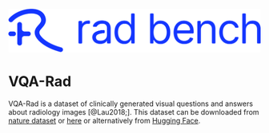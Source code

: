 ![RadBench Logo](../resources/logo_font_azure.png)

# VQA-Rad 

VQA-Rad is a dataset of clinically generated visual questions and answers about radiology images [@Lau2018;]. This dataset can be downloaded from [nature dataset](https://www.nature.com/articles/sdata2018251) or [here](https://files.osf.io/v1/resources/89kps/providers/osfstorage/?zip=) or alternatively from [Hugging Face](https://huggingface.co/datasets/flaviagiammarino/vqa-rad).



